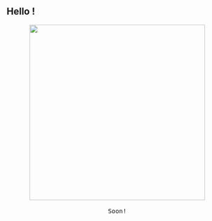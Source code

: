 ## Hello !

<p align="center">
  <img src="https://fcit.usf.edu/matrix/wp-content/uploads/2017/01/DanceBot-3-Featured.gif" width=400>
  <br><br>
  <samp>
Soon!
